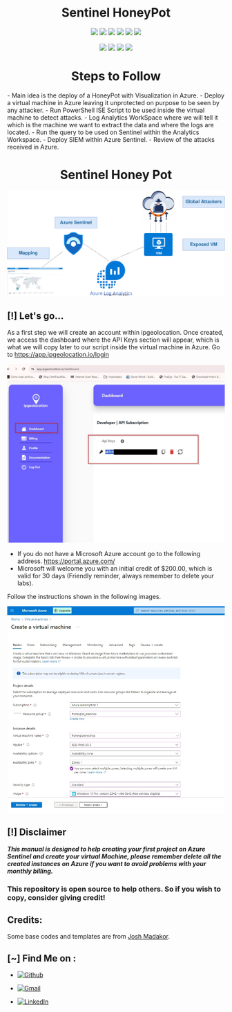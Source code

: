 <h1 align="center">Sentinel HoneyPot</h1>

<p align="center">
  <img src="https://img.shields.io/badge/Version-1.0-green?style=for-the-badge">
  <img src="https://img.shields.io/github/stars/Drakk90/pyphisher?style=for-the-badge&color=orange">
  <img src="https://img.shields.io/github/forks/Drakk90/pyphisher?color=cyan&style=for-the-badge&color=purple">
  <img src="https://img.shields.io/github/watchers/Drakk90/pyphisher?color=cyan&style=for-the-badge&color=purple">
  <img src="https://img.shields.io/github/issues/Drakk90/pyphisher?color=red&style=for-the-badge">
  <img src="https://img.shields.io/github/license/Drakk90/pyphisher?style=for-the-badge&color=blue">
<br>
<br>
  <img src="https://img.shields.io/badge/Author-Drakk90-purple?style=flat-square">
  <img src="https://img.shields.io/badge/Open%20Source-Yes-cyan?style=flat-square">
  <img src="https://img.shields.io/badge/Made%20in-Guatemala-green?colorA=%23ff0000&colorB=%23017e40&style=flat-square">
  <img src="https://img.shields.io/badge/Written%20in-PowerShell-blue?style=flat-square">
</p>


<h1 align="center">Steps to Follow</h1>
 - Main idea is the deploy of a HoneyPot with Visualization in Azure. 
 - Deploy a virtual machine in Azure leaving it unprotected on purpose to be seen by any attacker.
 - Run PowerShell ISE Script to be used inside the virtual machine to detect attacks.
 - Log Analytics WorkSpace where we will tell it which is the machine we want to extract the data and where the logs are located.
 - Run the query to be used on Sentinel within the Analytics Workspace.
 - Deploy SIEM within Azure Sentinel.
 - Review of the attacks received in Azure.


<h1 align="center">Sentinel Honey Pot</h1>

![Sentinel](https://raw.githubusercontent.com/Drakk90/SENTINEL_HONEYPOT/main/images/Sentinel.svg)


## [!] Let's go...
As a first step we will create an account within ipgeolocation. Once created, we access the dashboard where the API Keys section will appear, which is what we will copy later to our script inside the virtual machine in Azure.
Go to https://app.ipgeolocation.io/login

![IPGEOLOCATION](https://raw.githubusercontent.com/Drakk90/SENTINEL_HONEYPOT/main/images/image01.jpg)

 - If you do not have a Microsoft Azure account go to the following address. https://portal.azure.com/
 - Microsoft will welcome you with an initial credit of $200.00, which is valid for 30 days (Friendly reminder, always remember to delete your labs).

Follow the instructions shown in the following images.

![VIRTUALMACHINE](https://raw.githubusercontent.com/Drakk90/SENTINEL_HONEYPOT/main/images/image02.jpg)



## [!] Disclaimer
***This manual is designed to help creating your first project on Azure Sentinel and create your virtual Machine, please remember delete all the created instances on Azure if you want to avoid problems with your monthly billing.***

### This repository is open source to help others. So if you wish to copy, consider giving credit!

## Credits:
Some base codes and templates are from [Josh Madakor](https://github.com/joshmadakor1).

## [~] Find Me on :

- [![Github](https://img.shields.io/badge/Github-Drakk90-purple?style=for-the-badge&logo=github)](https://github.com/Drakk90)

- [![Gmail](https://img.shields.io/badge/Gmail-Drakk90-green?style=for-the-badge&logo=gmail)](mailto:erecinos@gmail.com)

- [![LinkedIn](https://img.shields.io/badge/LinkedIn-Drakk90-blue?style=for-the-badge&logo=linkedin)](https://www.linkedin.com/in/eduardo-recinos)

